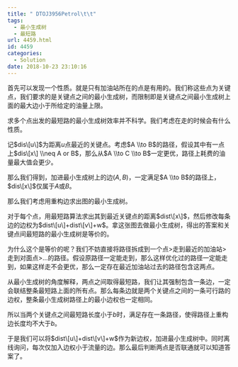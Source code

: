 ```yaml
---
title: " DTOJ3956Petrol\t\t"
tags:
  - 最小生成树
  - 最短路
url: 4459.html
id: 4459
categories:
  - Solution
date: 2018-10-23 23:10:16
---
```


首先可以发现一个性质。就是只有加油站所在的点是有用的。我们称这些点为关键点，我们要求的是关键点之间的最小生成树，而限制即是关键点之间最小生成树上面的最大边小于所给定的油量上限。

求多个点出发的最短路的最小生成树效率并不科学。我们考虑在走的时候会有什么性质。

记$dis\[u\]$为距离$u$点最近的关键点。考虑$A \\to B$的路径，假设其中有一点上$dis\[x\] \\neq A or B$，那么从$A \\to C \\to B$一定更优，路径上耗费的油量最大值会更少。

那么我们得到，加进最小生成树上的边$(A,B)$，一定满足$A \\to B$的路径上，$dis\[x\]$仅属于$A$或$B$。

那么我们考虑用重构边求出图的最小生成树。

对于每个点，用最短路算法求出其到最近关键点的距离$dist\[x\]$，然后修改每条边的边权为$dist\[u\]+dist\[v\]+w$。拿这张图去做最小生成树，得出的答案和关键点间最短路的最小生成树是等价的。

为什么这个是等价的呢？我们不妨直接将路径拆成到一个点>走到最近的加油站>走到对面点>...的路径。假设原路径一定能走到，那么这样优化过的路径一定能走到，如果这样走不会更优，那么一定存在最近加油站过去的路径包含这两点。

从最小生成树的角度解释，两点之间取得最短路，我们让其强制包含一条边，一定会联结整条最短路上面的所有点。那么每条边就是两个关键点之间的一条可行路的边权，整条最小生成树路径上的最小边权也一定相同。

所以当两个关键点之间最短路长度小于$b$时，满足存在一条路径，使得路径上重构边长度均不大于$b$。

于是我们可以将$dist\[u\]+dist\[v\]+w$作为新边权，加进最小生成树中。同时离线询问，每次仅加入边权小于流量的边。那么最后判断两点是否联通就可以知道答案了。
